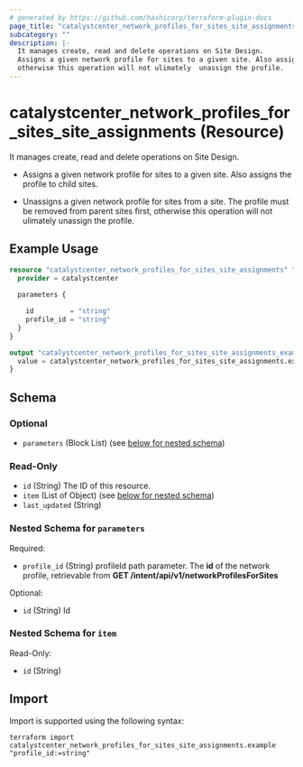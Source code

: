 ```yaml
---
# generated by https://github.com/hashicorp/terraform-plugin-docs
page_title: "catalystcenter_network_profiles_for_sites_site_assignments Resource - terraform-provider-catalystcenter"
subcategory: ""
description: |-
  It manages create, read and delete operations on Site Design.
  Assigns a given network profile for sites to a given site. Also assigns the profile to child sites.Unassigns a given network profile for sites from a site. The profile must be removed from parent sites first,
  otherwise this operation will not ulimately  unassign the profile.
---
```


# catalystcenter_network_profiles_for_sites_site_assignments (Resource)

It manages create, read and delete operations on Site Design.

- Assigns a given network profile for sites to a given site. Also assigns the profile to child sites.

- Unassigns a given network profile for sites from a site. The profile must be removed from parent sites first,
otherwise this operation will not ulimately  unassign the profile.

## Example Usage

```terraform
resource "catalystcenter_network_profiles_for_sites_site_assignments" "example" {
  provider = catalystcenter
 
  parameters {

    id         = "string"
    profile_id = "string"
  }
}

output "catalystcenter_network_profiles_for_sites_site_assignments_example" {
  value = catalystcenter_network_profiles_for_sites_site_assignments.example
}
```

<!-- schema generated by tfplugindocs -->
## Schema

### Optional

- `parameters` (Block List) (see [below for nested schema](#nestedblock--parameters))

### Read-Only

- `id` (String) The ID of this resource.
- `item` (List of Object) (see [below for nested schema](#nestedatt--item))
- `last_updated` (String)

<a id="nestedblock--parameters"></a>
### Nested Schema for `parameters`

Required:

- `profile_id` (String) profileId path parameter. The **id** of the network profile, retrievable from **GET /intent/api/v1/networkProfilesForSites**

Optional:

- `id` (String) Id


<a id="nestedatt--item"></a>
### Nested Schema for `item`

Read-Only:

- `id` (String)

## Import

Import is supported using the following syntax:

```shell
terraform import catalystcenter_network_profiles_for_sites_site_assignments.example "profile_id:=string"
```
